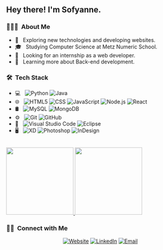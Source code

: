 <h2> Hey there! I'm Sofyanne.</h2>

<h3> 👨🏻‍💻 &nbsp;About Me </h3>

- 🤔 &nbsp; Exploring new technologies and developing websites.
- 🎓 &nbsp; Studying Computer Science at Metz Numeric School.
- 💼 &nbsp; Looking for an internship as a web developer.
- 🌱 &nbsp; Learning more about Back-end development.

<h3> 🛠 &nbsp;Tech Stack</h3>

- 💻 &nbsp;
  ![Python](https://img.shields.io/badge/-Python-333333?style=flat&logo=python)
  ![Java](https://img.shields.io/badge/-Java-333333?style=flat&logo=Java&logoColor=007396)
- 🌐 &nbsp;
  ![HTML5](https://img.shields.io/badge/-HTML5-333333?style=flat&logo=HTML5)
  ![CSS](https://img.shields.io/badge/-CSS-333333?style=flat&logo=CSS3&logoColor=1572B6)
  ![JavaScript](https://img.shields.io/badge/-JavaScript-333333?style=flat&logo=javascript)
  ![Node.js](https://img.shields.io/badge/-Node.js-333333?style=flat&logo=node.js)
  ![React](https://img.shields.io/badge/-React-333333?style=flat&logo=react)
- 🛢 &nbsp;
  ![MySQL](https://img.shields.io/badge/-MySQL-333333?style=flat&logo=mysql)
  ![MongoDB](https://img.shields.io/badge/-MongoDB-333333?style=flat&logo=mongodb)
- ⚙️ &nbsp;
  ![Git](https://img.shields.io/badge/-Git-333333?style=flat&logo=git)
  ![GitHub](https://img.shields.io/badge/-GitHub-333333?style=flat&logo=github)
- 🔧 &nbsp;
  ![Visual Studio Code](https://img.shields.io/badge/-Visual%20Studio%20Code-333333?style=flat&logo=visual-studio-code&logoColor=007ACC)
  ![Eclipse](https://img.shields.io/badge/-Eclipse-333333?style=flat&logo=eclipse-ide&logoColor=2C2255)
- 🖥 &nbsp;
  ![XD](https://img.shields.io/badge/-Xd-333333?style=flat&logo=adobe-xd)
  ![Photoshop](https://img.shields.io/badge/-Photoshop-333333?style=flat&logo=adobe-photoshop)
  ![InDesign](https://img.shields.io/badge/-InDesign-333333?style=flat&logo=adobe-indesign)

<br/>

<a href="https://github.com/sofyanne">
  <img height="180em" src="https://github-readme-stats.vercel.app/api?username=sofyanne&theme=buefy&show_icons=true" />
  <img height="180em" src="https://github-readme-stats.vercel.app/api/top-langs/?username=sofyanne&theme=buefy&layout=compact" />
</a>

<br/>

<h3> 🤝🏻 &nbsp;Connect with Me </h3>

<p align="center">
<a href="http://www.silicode.fr/"><img alt="Website" src="https://img.shields.io/badge/Website-www.silicode.fr-blue?style=flat-square&logo=google-chrome"></a>
<a href="https://www.linkedin.com/in/sofyannebadir/"><img alt="LinkedIn" src="https://img.shields.io/badge/LinkedIn-Sofyanne%20Badir%20Singh-blue?style=flat-square&logo=linkedin"></a>
<a href="mailto:s.badir@outlook.com"><img alt="Email" src="https://img.shields.io/badge/Email-s.badir@outlook.com-blue?style=flat-square&logo=microsoft-outlook"></a>
</p>
